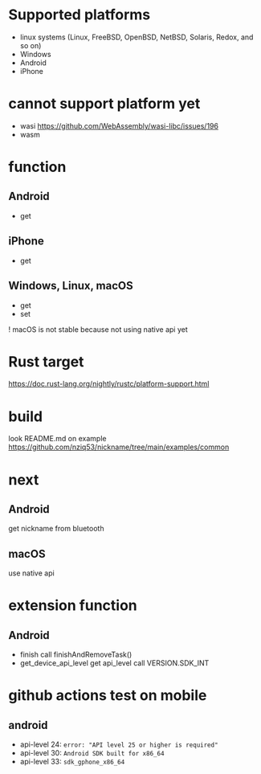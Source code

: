# Supported platforms
- linux systems
(Linux, FreeBSD, OpenBSD, NetBSD, Solaris, Redox, and so on)
- Windows
- Android
- iPhone 

# cannot support platform yet
- wasi
https://github.com/WebAssembly/wasi-libc/issues/196
- wasm

# function
## Android
- get

## iPhone
- get

## Windows, Linux, macOS
- get
- set

! macOS is not stable because not using native api yet

# Rust target
https://doc.rust-lang.org/nightly/rustc/platform-support.html

# build
look README.md on example
https://github.com/nziq53/nickname/tree/main/examples/common

# next
## Android
get nickname from bluetooth

## macOS
use native api

# extension function
## Android
- finish
call finishAndRemoveTask()
- get_device_api_level
get api_level
call VERSION.SDK_INT

# github actions test on mobile
## android
- api-level 24: `error: "API level 25 or higher is required"`
- api-level 30: `Android SDK built for x86_64`
- api-level 33: `sdk_gphone_x86_64`
